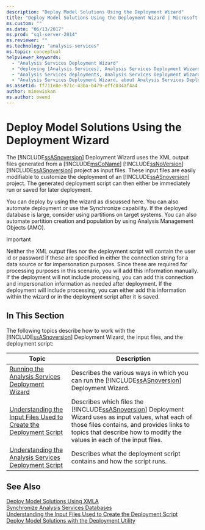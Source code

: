 ```yaml
---
description: "Deploy Model Solutions Using the Deployment Wizard"
title: "Deploy Model Solutions Using the Deployment Wizard | Microsoft Docs"
ms.custom: ""
ms.date: "06/13/2017"
ms.prod: "sql-server-2014"
ms.reviewer: ""
ms.technology: "analysis-services"
ms.topic: conceptual
helpviewer_keywords: 
  - "Analysis Services Deployment Wizard"
  - "deploying [Analysis Services], Analysis Services Deployment Wizard"
  - "Analysis Services deployments, Analysis Services Deployment Wizard"
  - "Analysis Services Deployment Wizard, about Analysis Services Deployment Wizard"
ms.assetid: ff711e8e-971c-43ba-b479-effc034af4a4
author: minewiskan
ms.author: owend
---
```

# Deploy Model Solutions Using the Deployment Wizard
  The [!INCLUDE[ssASnoversion](../../includes/ssasnoversion-md.md)] Deployment Wizard uses the XML output files generated from a [!INCLUDE[msCoName](../../includes/msconame-md.md)] [!INCLUDE[ssNoVersion](../../includes/ssnoversion-md.md)] [!INCLUDE[ssASnoversion](../../includes/ssasnoversion-md.md)] project as input files. These input files are easily modifiable to customize the deployment of an [!INCLUDE[ssASnoversion](../../includes/ssasnoversion-md.md)] project. The generated deployment script can then either be immediately run or saved for later deployment.  
  
 You can deploy by using the wizard as discussed here. You can also automate deployment or use the Synchronize capability. If the deployed database is large, consider using partitions on target systems. You can also automate partition creation and population by using Analysis Management Objects (AMO).  
  
> [!IMPORTANT]  
>  Neither the XML output files nor the deployment script will contain the user id or password if these are specified in either the connection string for a data source or for impersonation purposes. Since these are required for processing purposes in this scenario, you will add this information manually. If the deployment will not include processing, you can add this connection and impersonation information as needed after deployment. If the deployment will include processing, you can either add this information within the wizard or in the deployment script after it is saved.  
  
## In This Section  
 The following topics describe how to work with the [!INCLUDE[ssASnoversion](../../includes/ssasnoversion-md.md)] Deployment Wizard, the input files, and the deployment script:  
  
|Topic|Description|  
|-----------|-----------------|  
|[Running the Analysis Services Deployment Wizard](running-the-analysis-services-deployment-wizard.md)|Describes the various ways in which you can run the [!INCLUDE[ssASnoversion](../../includes/ssasnoversion-md.md)] Deployment Wizard.|  
|[Understanding the Input Files Used to Create the Deployment Script](deployment-script-files-input-used-to-create-deployment-script.md)|Describes which files the [!INCLUDE[ssASnoversion](../../includes/ssasnoversion-md.md)] Deployment Wizard uses as input values, what each of those files contains, and provides links to topics that describe how to modify the values in each of the input files.|  
|[Understanding the Analysis Services Deployment Script](understanding-the-analysis-services-deployment-script.md)|Describes what the deployment script contains and how the script runs.|  
  
## See Also  
 [Deploy Model Solutions Using XMLA](deploy-model-solutions-using-xmla.md)   
 [Synchronize Analysis Services Databases](synchronize-analysis-services-databases.md)   
 [Understanding the Input Files Used to Create the Deployment Script](deployment-script-files-input-used-to-create-deployment-script.md)   
 [Deploy Model Solutions with the Deployment Utility](deploy-model-solutions-with-the-deployment-utility.md)  
  
  
